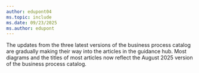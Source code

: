 ```yaml
---
author: edupont04
ms.topic: include
ms.date: 09/23/2025
ms.author: edupont
---
```

The updates from the three latest versions of the business process catalog are gradually making their way into the articles in the guidance hub. Most diagrams and the titles of most articles now reflect the August 2025 version of the business process catalog.